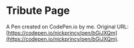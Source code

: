 # Tribute Page

A Pen created on CodePen.io by me. Original URL: [https://codepen.io/nickprincy/pen/bGjJXQm](https://codepen.io/nickprincy/pen/bGjJXQm).

